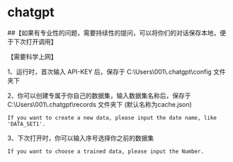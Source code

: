 # chatgpt

##【如果有专业性的问题，需要持续性的提问，可以将你们的对话保存本地，便于下次打开调用】

【需要科学上网】

1、运行时，首次输入 API-KEY 后，保存于 C:\Users\001\\.chatgpt\config 文件夹下

2、你可以创建专属于你自己的数据集，输入数据集名称后，保存于 C:\Users\001\\.chatgpt\records 文件夹下 (默认名称为cache.json)
    
    If you want to create a new data, please input the date name, like 'DATA_SET1'.

3、下次打开时，你可以输入序号选择你之前的数据集

    If you want to choose a trained data, please input the Number.
